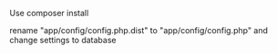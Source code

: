 Use composer install

rename "app/config/config.php.dist" to "app/config/config.php" and change settings to database